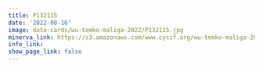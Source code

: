 ```yaml
---
title: P132115
date: '2022-08-16'
image: data-cards/wu-temko-maliga-2022/P132115.jpg
minerva_link: https://s3.amazonaws.com/www.cycif.org/wu-temko-maliga-2022/P132115/index.html
info_link:
show_page_link: false
---
```

